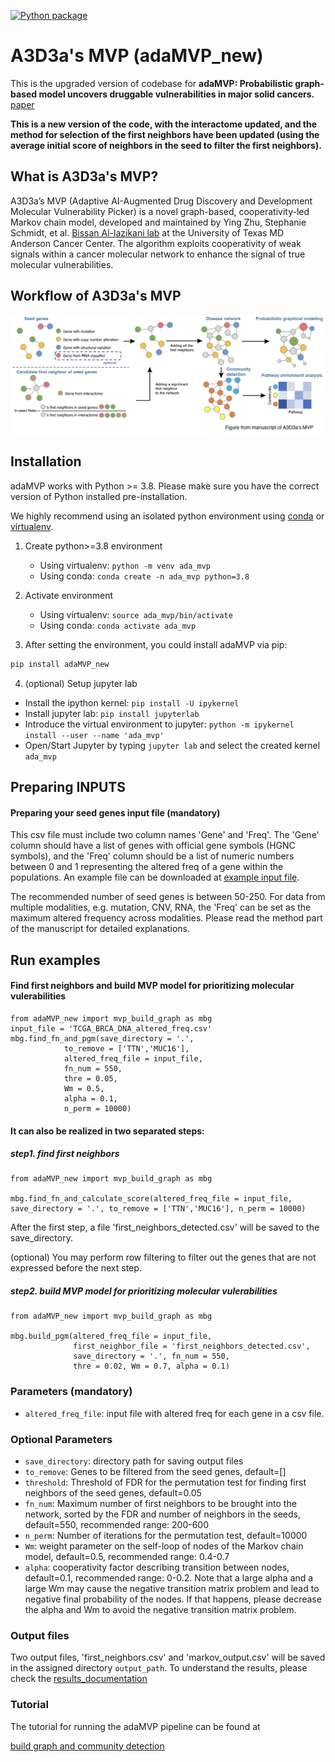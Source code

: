 [![Python package](https://img.shields.io/pypi/v/adaMVP_new.svg?color=brightgreen&label=python-package)](https://pypi.org/project/adaMVP_new)

# A3D3a's MVP (adaMVP_new)
This is the upgraded version of codebase for **adaMVP: Probabilistic graph-based model uncovers druggable vulnerabilities in major solid cancers.** 
[paper](https://www.biorxiv.org/content/10.1101/2024.06.04.597409v1)

**This is a new version of the code, with the interactome updated, and the method for selection of the first neighbors have been updated (using the average initial score of neighbors in the seed to filter the first neighbors).**

## What is A3D3a's MVP?
A3D3a’s MVP (Adaptive AI-Augmented Drug Discovery and Development Molecular Vulnerability Picker) is a novel graph-based, cooperativity-led Markov chain model, developed and maintained by Ying Zhu, Stephanie Schmidt, et al. [Bissan Al-lazikani lab](https://faculty.mdanderson.org/profiles/bissan_al_lazikani.html) at the University of Texas MD Anderson Cancer Center. The algorithm exploits cooperativity of weak signals within a cancer molecular network to enhance the signal of true molecular vulnerabilities. 

## Workflow of A3D3a's MVP
![workflow](https://github.com/YingZ-A3D3a/A3D3a_MVP/blob/main/docs/workflow.png)

## Installation

adaMVP works with Python >= 3.8. Please make sure you have the correct version of Python installed pre-installation.

We highly recommend using an isolated python environment using [conda](https://docs.conda.io/projects/conda/en/latest/user-guide/tasks/manage-environments.html) or [virtualenv](https://docs.python.org/3/library/venv.html).
1. Create python>=3.8 environment
   - Using virtualenv: `python -m venv ada_mvp`
   - Using conda: `conda create -n ada_mvp python=3.8`
   

3. Activate environment
   - Using virtualenv: `source ada_mvp/bin/activate`
   - Using conda: `conda activate ada_mvp`

4. After setting the environment, you could install adaMVP via pip:

```bash
pip install adaMVP_new
```

4. (optional) Setup jupyter lab
- Install the ipython kernel: `pip install -U ipykernel`
- Install jupyter lab: `pip install jupyterlab`
- Introduce the virtual environment to jupyter: `python -m ipykernel install --user --name 'ada_mvp'`
- Open/Start Jupyter by typing `jupyter lab` and select the created kernel `ada_mvp`

## Preparing INPUTS
#### Preparing your seed genes input file (mandatory)
This csv file must include two column names 'Gene' and 'Freq'. The 'Gene' column should have a list of genes with official gene symbols (HGNC symbols), and the 'Freq' column should be a list of numeric numbers between 0 and 1 representing the altered freq of a gene within the populations. An example file can be downloaded at [example input file](https://github.com/YingZ-A3D3a/A3D3a_MVP/blob/main/input/TCGA_BRCA_DNA_altered_freq.csv). 

The recommended number of seed genes is between 50-250. For data from multiple modalities, e.g. mutation, CNV, RNA, the 'Freq' can be set as the maximum altered frequency across modalities. Please read the method part of the manuscript for detailed explanations.

## Run examples
#### Find first neighbors and build MVP model for prioritizing molecular vulerabilities
```shell
from adaMVP_new import mvp_build_graph as mbg
input_file = 'TCGA_BRCA_DNA_altered_freq.csv'
mbg.find_fn_and_pgm(save_directory = '.',
            to_remove = ['TTN','MUC16'],
            altered_freq_file = input_file,
            fn_num = 550,
            thre = 0.05,
            Wm = 0.5,
            alpha = 0.1,
            n_perm = 10000)
```

#### It can also be realized in two separated steps: 
##### step1. find first neighbors

```shell
from adaMVP_new import mvp_build_graph as mbg

mbg.find_fn_and_calculate_score(altered_freq_file = input_file, save_directory = '.', to_remove = ['TTN','MUC16'], n_perm = 10000)
```

After the first step, a file 'first_neighbors_detected.csv' will be saved to the save_directory. 

(optional) You may perform row filtering to filter out the genes that are not expressed before the next step.

##### step2. build MVP model for prioritizing molecular vulerabilities

```shell
from adaMVP_new import mvp_build_graph as mbg

mbg.build_pgm(altered_freq_file = input_file,
              first_neighbor_file = 'first_neighbors_detected.csv',
              save_directory = '.', fn_num = 550,
              thre = 0.02, Wm = 0.7, alpha = 0.1)
```

### Parameters (mandatory)
- `altered_freq_file`: input file with altered freq for each gene in a csv file.
  
### Optional Parameters
- `save_directory`: directory path for saving output files
- `to_remove`: Genes to be filtered from the seed genes, default=[]
- `threshold`: Threshold of FDR for the permutation test for finding first neighbors of the seed genes, default=0.05
- `fn_num`: Maximum number of first neighbors to be brought into the network, sorted by the FDR and number of neighbors in the seeds, default=550, recommended range: 200-600
- `n_perm`: Number of iterations for the permutation test, default=10000
- `Wm`: weight parameter on the self-loop of nodes of the Markov chain model, default=0.5, recommended range: 0.4-0.7
- `alpha`: cooperativity factor describing transition between nodes, default=0.1, recommended range: 0-0.2. Note that a large alpha and a large Wm may cause the negative transition matrix problem and lead to negative final probability of the nodes. If that happens, please decrease the alpha and Wm to avoid the negative transition matrix problem.

### Output files
Two output files, 'first_neighbors.csv' and 'markov_output.csv' will be saved in the assigned directory `output_path`. To understand the results, please check the [results_documentation](https://github.com/YingZ-A3D3a/A3D3a_MVP/blob/main/docs/results_documentation.md)

### Tutorial 
The tutorial for running the adaMVP pipeline can be found at 

[build graph and community detection](https://github.com/YingZ-A3D3a/A3D3a_MVP/blob/main/tutorial/graph_modeling_and_community_detection.ipynb)
